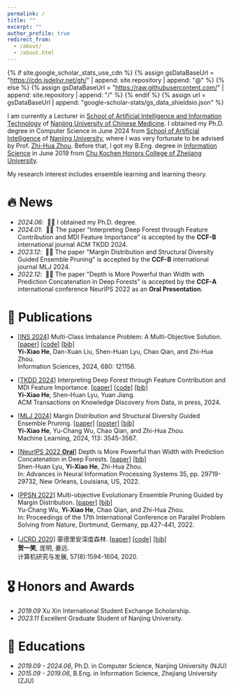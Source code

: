 ```yaml
---
permalink: /
title: ""
excerpt: ""
author_profile: true
redirect_from: 
  - /about/
  - /about.html
---
```


{% if site.google_scholar_stats_use_cdn %}
{% assign gsDataBaseUrl = "https://cdn.jsdelivr.net/gh/" | append: site.repository | append: "@" %}
{% else %}
{% assign gsDataBaseUrl = "https://raw.githubusercontent.com/" | append: site.repository | append: "/" %}
{% endif %}
{% assign url = gsDataBaseUrl | append: "google-scholar-stats/gs_data_shieldsio.json" %}

<span class='anchor' id='about-me'></span>

I am currently a Lecturer in [School of Artificial Intelligence and Information Technology](https://xxjs.njucm.edu.cn/) of [Nanjing University of Chinese Medicine](https://www.njucm.edu.cn/). I obtained my Ph.D. degree in Computer Science in June 2024 from [School of Artificial Intelligence](https://ai.nju.edu.cn/main.htm) of [Nanjing University](https://www.nju.edu.cn/main.htm), where I was very fortunate to be advised by Prof. [Zhi-Hua Zhou](http://lamda.nju.edu.cn/zhouzh/). Before that, I got my B.Eng. degree in [Information Science](http://www.isee.zju.edu.cn/) in June 2019 from [Chu Kochen Honors College of Zhejiang University](http://ckc.zju.edu.cn/).

My research interest includes ensemble learning and learning theory. 

# 🔥 News
- *2024.06*: &nbsp;🎉🎉 I obtained my Ph.D. degree.
- *2024.01*: &nbsp;🎉🎉 The paper "Interpreting Deep Forest through Feature Contribution and MDI Feature Importance" is accepted by the **CCF-B** international journal ACM TKDD 2024. 
- *2023.12*: &nbsp;🎉🎉 The paper "Margin Distribution and Structural Diversity Guided Ensemble Pruning" is accepted by the **CCF-B** international journal MLJ 2024. 
- *2022.12*: &nbsp;🎉🎉 The paper "Depth is More Powerful than Width with Prediction Concatenation in Deep Forests" is accepted by the **CCF-A** international conference NeurIPS 2022 as an **Oral Presentation**. 

# 📝 Publications 

 - [[INS 2024]](https://authors.elsevier.com/sd/article/S0020-0255(24)01070-3) Multi-Class Imbalance Problem: A Multi-Objective Solution. [[paper]](papers/he2024multi.pdf) [[code]](https://github.com/heyixiao14/MMEnsemble-code) [[bib]](papers/he2024multi.html) <br>
**Yi-Xiao He**, Dan-Xuan Liu, Shen-Huan Lyu, Chao Qian, and Zhi-Hua Zhou.<br>
Information Sciences, 2024, 680: 121156.

<!--  - [[INS 2024]](https://www.sciencedirect.com/science/article/pii/S0020025524010703) Multi-Class Imbalance Problem: A Multi-Objective Solution. [[paper]](https://www.sciencedirect.com/science/article/pii/S0020025524010703) [[bib]](papers/he2024multi.html) <br>
**Yi-Xiao He**, Dan-Xuan Liu, Shen-Huan Lyu, Chao Qian, and Zhi-Hua Zhou.<br>
Information Sciences, 2024, 680: 121156. -->

- [[TKDD 2024]](https://dl.acm.org/doi/10.1145/3641108) Interpreting Deep Forest through Feature Contribution and MDI Feature Importance. [[paper]](papers/he2024interpreting.pdf) [[code]](https://github.com/heyixiao14/DFFI-code) [[bib]](papers/he2024interpreting.html) <br>
**Yi-Xiao He**, Shen-Huan Lyu, Yuan Jiang.<br>
ACM Transactions on Knowledge Discovery from Data, in press, 2024.


- [[MLJ 2024]](https://link.springer.com/article/10.1007/s10994-023-06429-3) Margin Distribution and Structural Diversity Guided Ensemble Pruning. [[paper]](papers/he2024margin.pdf) [[poster]](papers/he2024margin_poster.pdf) [[bib]](papers/he2024margin.html) <br>
**Yi-Xiao He**, Yu-Chang Wu, Chao Qian, and Zhi-Hua Zhou.<br>
Machine Learning, 2024, 113: 3545-3567.

<!-- <div class='paper-box'><div class='paper-box-image'><div><div class="badge">NeurIPS 2022</div><img src='images/lyu2022depth.png' alt="sym" width="100%"></div></div>
<div class='paper-box-text' markdown="1">

- [[NeurIPS 2022 **Oral**]](https://proceedings.neurips.cc/paper_files/paper/2022/file/c017e92288b5056c578bb6b0b69d9e76-Paper-Conference.pdf) Depth is More Powerful than Width with Prediction Concatenation in Deep Forests. [[paper]](papers/lyu2022depth.pdf) [[bib]](papers/lyu2022depth.html) <br>
Shen-Huan Lyu, **Yi-Xiao He**, Zhi-Hua Zhou.<br>
In: Advances in Neural Information Processing Systems 35, pp. 29719-29732, New Orleans, Louisiana, US, 2022.

</div>
</div> -->

- [[NeurIPS 2022 **Oral**]](https://proceedings.neurips.cc/paper_files/paper/2022/file/c017e92288b5056c578bb6b0b69d9e76-Paper-Conference.pdf) Depth is More Powerful than Width with Prediction Concatenation in Deep Forests. [[paper]](papers/lyu2022depth.pdf) [[bib]](papers/lyu2022depth.html) <br>
Shen-Huan Lyu, **Yi-Xiao He**, Zhi-Hua Zhou.<br>
In: Advances in Neural Information Processing Systems 35, pp. 29719-29732, New Orleans, Louisiana, US, 2022.

- [[PPSN 2022]](https://link.springer.com/chapter/10.1007/978-3-031-14714-2_30) Multi-objective Evolutionary Ensemble Pruning Guided by Margin Distribution. [[paper]](papers/wu2022multi.pdf) [[bib]](papers/wu2022multi.html)<br>
Yu-Chang Wu, **Yi-Xiao He**, Chao Qian, and Zhi-Hua Zhou.<br>
In: Proceedings of the 17th International Conference on Parallel Problem Solving from Nature, Dortmund, Germany, pp.427-441, 2022.

- [[JCRD 2020]](https://crad.ict.ac.cn/cn/article/doi/10.7544/issn1000-1239.2020.20200490) 蒙德里安深度森林. [[paper]](papers/he2020mondrian.pdf) [[code]](papers/he2020mondrian_code.zip) [[bib]](papers/he2020mondrian.html)<br>
**贺一笑**, 庞明, 姜远.<br>
计算机研究与发展, 57(8):1594-1604, 2020.


# 🎖 Honors and Awards
- *2019.09* Xu Xin International Student Exchange Scholarship.
- *2023.11* Excellent Graduate Student of Nanjing University. 


# 📖 Educations
- *2019.09 - 2024.06*, Ph.D. in Computer Science, Nanjing University (NJU) 
- *2015.09 - 2019.06*, B.Eng. in Information Science, Zhejiang University (ZJU)

<!-- # 💬 Invited Talks
- *2023.11*, Deep Forest, Z-Park National Laboratory, Beijing.
- *2022.12*, Depth is More Powerful than Width, New Orleans Convention Center, Online.
- *2022.01*, Margin Distribution Neural Networks, Huawei Noah's Ark Lab, Online.

# 💻 Internships
- *2022.06 - 2022.08*, Machine Learning Engineer in [Huawei Noah’s Ark Lab](http://dev3.noahlab.com.hk/), China. -->